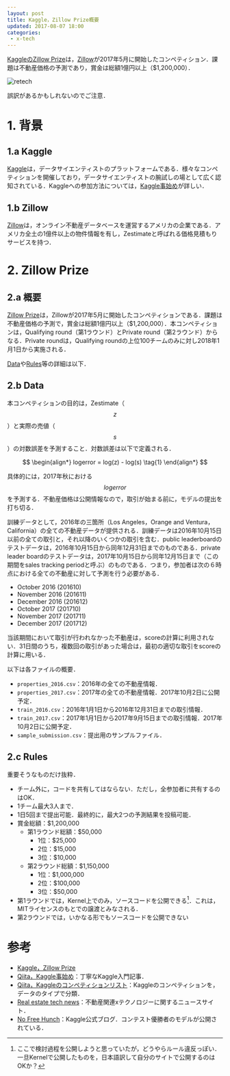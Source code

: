 ```yaml
---
layout: post
title: Kaggle，Zillow Prize概要
updated: 2017-08-07 18:00
categories:
 - x-tech
---
```


[KaggleのZillow Prize](https://www.kaggle.com/c/zillow-prize-1)は，[Zillow](https://www.zillow.com/)が2017年5月に開始したコンペティション．課題は不動産価格の予測であり，賞金は総額1億円以上（$1,200,000）．

![retech]({{site.baseurl}}/images/2017-08-07-retech.jpg)

誤訳があるかもしれないのでご注意．

# 1. 背景

## 1.a Kaggle

[Kaggle](https://www.kaggle.com/)は，データサイエンティストのプラットフォームである．様々なコンペティションを開催しており，データサイエンティストの腕試しの場として広く認知されている．Kaggleへの参加方法については，[Kaggle事始め](http://qiita.com/taka4sato/items/802c494fdebeaa7f43b7)が詳しい．

## 1.b Zillow

[Zillow](https://www.zillow.com/)は，オンライン不動産データベースを運営するアメリカの企業である．アメリカ全土の1億件以上の物件情報を有し，Zestimateと呼ばれる価格見積もりサービスを持つ．

# 2. Zillow Prize

## 2.a 概要

[Zillow Prize](https://www.kaggle.com/c/zillow-prize-1)は，Zillowが2017年5月に開始したコンペティションである．課題は不動産価格の予測で，賞金は総額1億円以上（$1,200,000）．本コンペティションは，Qualifying round（第1ラウンド）とPrivate round（第2ラウンド）からなる．Private roundは，Qualifying roundの上位100チームのみに対し2018年1月1日から実施される．

[Data](https://www.kaggle.com/c/zillow-prize-1/data)や[Rules](https://www.kaggle.com/c/zillow-prize-1/rules)等の詳細は以下．


## 2.b Data

本コンペティションの目的は，Zestimate（$$z$$）と実際の売値（$$s$$）の対数誤差を予測すること．対数誤差は以下で定義される．


$$
\begin{align*}
logerror = log(z) - log(s) \tag{1}
\end{align*}
$$

具体的には，2017年秋における$$logerror$$を予測する．不動産価格は公開情報なので，取引が始まる前に，モデルの提出を打ち切る．

訓練データとして，2016年の三箇所（Los Angeles，Orange and Ventura，California）の全ての不動産データが提供される．訓練データは2016年10月15日以前の全ての取引と，それ以降のいくつかの取引を含む．public leaderboardのテストデータは，2016年10月15日から同年12月31日までのものである．private leader boardのテストデータは，2017年10月15日から同年12月15日まで（この期間をsales tracking periodと呼ぶ）のものである．つまり，参加者は次の６時点における全ての不動産に対して予測を行う必要がある．

* October 2016 (201610)
* November 2016 (201611)
* December 2016 (201612)
* October 2017 (201710)
* November 2017 (201711)
* December 2017 (201712)

当該期間において取引が行われなかった不動産は，scoreの計算に利用されない．31日間のうち，複数回の取引があった場合は，最初の適切な取引をscoreの計算に用いる．

以下は各ファイルの概要．

* `properties_2016.csv`：2016年の全ての不動産情報．
* `properties_2017.csv`：2017年の全ての不動産情報．2017年10月2日に公開予定．
* `train_2016.csv`：2016年1月1日から2016年12月31日までの取引情報．
* `train_2017.csv`：2017年1月1日から2017年9月15日までの取引情報．2017年10月2日に公開予定．
* `sample_submission.csv`：提出用のサンプルファイル．

## 2.c Rules
重要そうなものだけ抜粋．

* チーム外に，コードを共有してはならない．ただし，全参加者に共有するのはOK．
* 1チーム最大3人まで．
* 1日5回まで提出可能．最終的に，最大2つの予測結果を投稿可能．
* 賞金総額：$1,200,000
  * 第1ラウンド総額：$50,000
    * 1位：$25,000
    * 2位：$15,000
    * 3位：$10,000
  * 第2ラウンド総額：$1,150,000
    * 1位：$1,000,000
    * 2位：$100,000
    * 3位：$50,000
* 第1ラウンドでは，Kernel上でのみ，ソースコードを公開できる[^1]．これは，MITライセンスのもとでの譲渡とみなされる．
* 第2ラウンドでは，いかなる形でもソースコードを公開できない

# 参考

* [Kaggle，Zillow Prize](https://www.kaggle.com/c/zillow-prize-1)
* [Qiita，Kaggle事始め](http://qiita.com/taka4sato/items/802c494fdebeaa7f43b7)：丁寧なKaggle入門記事．
* [Qiita，Kaggleのコンペティションリスト](http://qiita.com/TomHortons/items/54b2121a4c5eb0908920)：Kaggleのコンペティションを，データのタイプで分類．
* [Real estate tech news](http://realestatetechnews.com/)：不動産関連xテクノロジーに関するニュースサイト．
* [No Free Hunch](http://blog.kaggle.com/)：Kaggle公式ブログ．コンテスト優勝者のモデルが公開されている．

[^1]: ここで検討過程を公開しようと思っていたが，どうやらルール違反っぽい．一旦Kernelで公開したものを，日本語訳して自分のサイトで公開するのはOKか？
